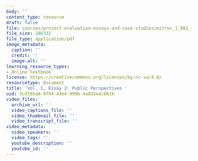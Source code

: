 ```yaml
---
body: ''
content_type: resource
draft: false
file: courses/project-evaluation-essays-and-case-studies/mitres_1_001_f23_vol1_ess02.pdf
file_size: 286332
file_type: application/pdf
image_metadata:
  caption: ''
  credit: ''
  image-alt: ''
learning_resource_types:
- Online Textbook
license: https://creativecommons.org/licenses/by-nc-sa/4.0/
resourcetype: Document
title: 'Vol. I, Essay 2: Public Perspectives '
uid: 3cd765a6-9f94-43e4-999b-4a835eacb616
video_files:
  archive_url: ''
  video_captions_file: ''
  video_thumbnail_file: ''
  video_transcript_file: ''
video_metadata:
  video_speakers: ''
  video_tags: ''
  youtube_description: ''
  youtube_id: ''
---
```

